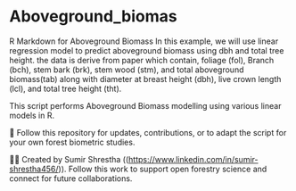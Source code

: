 # Aboveground_biomas
R Markdown for Aboveground Biomass
In this example, we will use linear regression model to predict aboveground biomass using dbh and total tree height. the data is derive from paper which contain, foliage (fol), Branch (bch), stem bark (brk), stem wood (stm), and total aboveground biomass(tab) along with diameter at breast height (dbh), live crown length (lcl), and total tree height (tht).

This script performs Aboveground Biomass modelling using various linear models in R.

📁 Follow this repository for updates, contributions, or to adapt the script for your own forest biometric studies.

👨‍🔬 Created by Sumir Shrestha ((https://www.linkedin.com/in/sumir-shrestha456/)). Follow this work to support open forestry science and connect for future collaborations.
